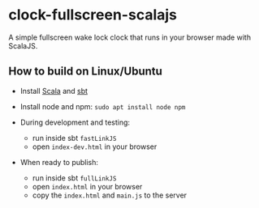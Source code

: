 # clock-fullscreen-scalajs
A simple fullscreen wake lock clock that runs in your browser made with ScalaJS.

## How to build on Linux/Ubuntu

* Install [Scala](https://scala-lang.org/download/) and [sbt](https://www.scala-sbt.org/)
* Install node and npm: `sudo apt install node npm`
* During development and testing:
  * run inside sbt `fastLinkJS`
  * open `index-dev.html` in your browser

* When ready to publish:
  * run inside sbt `fullLinkJS`
  * open `index.html` in your browser
  * copy the `index.html` and `main.js` to the server
